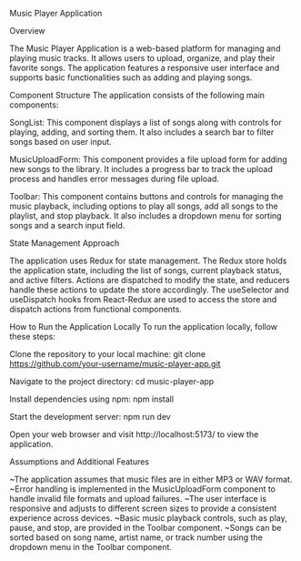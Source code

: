 Music Player Application


Overview

The Music Player Application is a web-based platform for managing and playing music tracks. It allows users to upload, organize, and play their favorite songs. The application features a responsive user interface and supports basic functionalities such as adding and playing songs.

Component Structure
The application consists of the following main components:

SongList: This component displays a list of songs along with controls for playing, adding, and sorting them. It also includes a search bar to filter songs based on user input.

MusicUploadForm: This component provides a file upload form for adding new songs to the library. It includes a progress bar to track the upload process and handles error messages during file upload.

Toolbar: This component contains buttons and controls for managing the music playback, including options to play all songs, add all songs to the playlist, and stop playback. It also includes a dropdown menu for sorting songs and a search input field.


State Management Approach

The application uses Redux for state management. The Redux store holds the application state, including the list of songs, current playback status, and active filters. Actions are dispatched to modify the state, and reducers handle these actions to update the store accordingly. The useSelector and useDispatch hooks from React-Redux are used to access the store and dispatch actions from functional components.


How to Run the Application Locally
To run the application locally, follow these steps:

Clone the repository to your local machine:
git clone https://github.com/your-username/music-player-app.git

Navigate to the project directory:
cd music-player-app

Install dependencies using npm:
npm install

Start the development server:
npm run dev

Open your web browser and visit http://localhost:5173/ to view the application.


Assumptions and Additional Features

~The application assumes that music files are in either MP3 or WAV format.
~Error handling is implemented in the MusicUploadForm component to handle invalid file formats and upload failures.
~The user interface is responsive and adjusts to different screen sizes to provide a consistent experience across devices.
~Basic music playback controls, such as play, pause, and stop, are provided in the Toolbar component.
~Songs can be sorted based on song name, artist name, or track number using the dropdown menu in the Toolbar component.